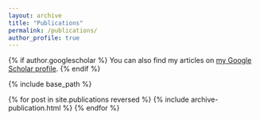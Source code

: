 ```yaml
---
layout: archive
title: "Publications"
permalink: /publications/
author_profile: true
---
```


{% if author.googlescholar %}
  You can also find my articles on <a href="{{author.googlescholar}}">my Google Scholar profile</a>.
{% endif %}

{% include base_path %}

{% for post in site.publications reversed %}
  {% include archive-publication.html %}
{% endfor %}

<script type="text/javascript">
	document.querySelector("link[rel='shortcut icon']").href = "{{ base_path }}/images/publicationicon.png";
	document.querySelector("link[rel*='icon']").href = "{{ base_path }}/images/publicationicon.png";
</script>